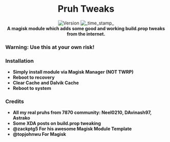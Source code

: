 <h1 align="center">Pruh Tweaks</h1>

<div align="center">
  <!-- Version -->
    <img src="https://img.shields.io/badge/Version-v2.0-blue.svg?longCache=true&style=popout-square"
      alt="Version" />
  <!-- Last Updated -->
    <img src="https://img.shields.io/badge/Updated-September%2003,%202020-green.svg?longCache=true&style=flat-square"
      alt="_time_stamp_" />
</div>

<div align="center">
  <strong>A magisk module which adds some good and working build.prop tweaks from the internet.
</div>

### Warning: Use this at your own risk!

### Installation
- Simply install module via Magisk Manager (NOT TWRP)
- Reboot to recovery
- Clear Cache and Dalvik Cache
- Reboot to system

### Credits
- All my real pruhs from 7870 community: Neel0210, DAvinash97, Astrako
- Some XDA posts on build.prop tweaking
- @zackptg5 For his awesome Magisk Module Template
- @topjohnwu For Magisk
